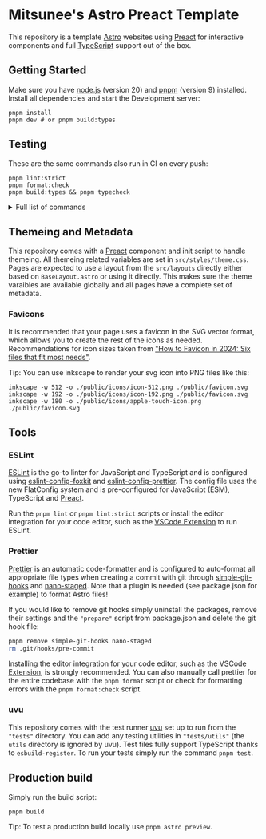 # Mitsunee's Astro Preact Template

This repository is a template [Astro] websites using [Preact] for interactive components and full [TypeScript] support out of the box.

## Getting Started

Make sure you have [node.js] (version 20) and [pnpm] (version 9) installed. Install all dependencies and start the Development server:

```shell
pnpm install
pnpm dev # or pnpm build:types
```

## Testing

These are the same commands also run in CI on every push:

```shell
pnpm lint:strict
pnpm format:check
pnpm build:types && pnpm typecheck
```

<details>
<summary>Full list of commands</summary>

```shell
pnpm format # formats entire codebase
pnpm format:check # checks formatting on entire codebase
pnpm lint # standard lint check on entire codebase
pnpm lint:fix # standard lint check on entire codebase with autofix enabled
pnpm lint:strict # strict lint check on entire codebase
pnpm dev # start dev server
pnpm typecheck # run typechecks on entire codebase
pnpm build:types # generates content/data collection types
pnpm build # create production build
```

</details>

## Themeing and Metadata

This repository comes with a [Preact] component and init script to handle themeing. All themeing related variables are set in `src/styles/theme.css`. Pages are expected to use a layout from the `src/layouts` directly either based on `BaseLayout.astro` or using it directly. This makes sure the theme varaibles are available globally and all pages have a complete set of metadata.

### Favicons

It is recommended that your page uses a favicon in the SVG vector format, which allows you to create the rest of the icons as needed. Recommendations for icon sizes taken from ["How to Favicon in 2024: Six files that fit most needs"](https://evilmartians.com/chronicles/how-to-favicon-in-2021-six-files-that-fit-most-needs).

Tip: You can use inkscape to render your svg icon into PNG files like this:

```shell
inkscape -w 512 -o ./public/icons/icon-512.png ./public/favicon.svg
inkscape -w 192 -o ./public/icons/icon-192.png ./public/favicon.svg
inkscape -w 180 -o ./public/icons/apple-touch-icon.png ./public/favicon.svg
```

## Tools

### ESLint

[ESLint] is the go-to linter for JavaScript and TypeScript and is configured using [eslint-config-foxkit] and [eslint-config-prettier]. The config file uses the new FlatConfig system and is pre-configured for JavaScript (ESM), TypeScript and [Preact].

Run the `pnpm lint` or `pnpm lint:strict` scripts or install the editor integration for your code editor, such as the [VSCode Extension](https://marketplace.visualstudio.com/items?itemName=dbaeumer.vscode-eslint) to run ESLint.

### Prettier

[Prettier] is an automatic code-formatter and is configured to auto-format all appropriate file types when creating a commit with git through [simple-git-hooks] and [nano-staged]. Note that a plugin is needed (see package.json for example) to format Astro files!

If you would like to remove git hooks simply uninstall the packages, remove their settings and the `"prepare"` script from package.json and delete the git hook file:

```sh
pnpm remove simple-git-hooks nano-staged
rm .git/hooks/pre-commit
```

Installing the editor integration for your code editor, such as the [VSCode Extension](https://marketplace.visualstudio.com/items?itemName=esbenp.prettier-vscode), is strongly recommended. You can also manually call prettier for the entire codebase with the `pnpm format` script or check for formatting errors with the `pnpm format:check` script.

### uvu

This repository comes with the test runner [uvu] set up to run from the `"tests"` directory. You can add any testing utilities in `"tests/utils"` (the `utils` directory is ignored by uvu). Test files fully support TypeScript thanks to `esbuild-register`. To run your tests simply run the command `pnpm test`.

## Production build

Simply run the build script:

```shell
pnpm build
```

Tip: To test a production build locally use `pnpm astro preview`.

[astro]: https://docs.astro.build/en/getting-started/
[preact]: https://preactjs.com/guide/v10/getting-started
[TypeScript]: https://www.typescriptlang.org/
[node.js]: https://nodejs.org/en/
[pnpm]: https://pnpm.io/
[ESLint]: https://eslint.org/
[eslint-config-foxkit]: https://github.com/foxkit-js/eslint-config-foxkit
[eslint-config-prettier]: https://github.com/prettier/eslint-config-prettier
[Prettier]: https://prettier.io/
[simple-git-hooks]: https://github.com/toplenboren/simple-git-hooks
[nano-staged]: https://github.com/usmanyunusov/nano-staged
[uvu]: https://github.com/lukeed/uvu

